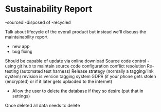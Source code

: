 # Sustainability Report

-sourced
-disposed of
-recycled

Talk about lifecycle of the overall product but instead we'll discuss the maintainability report
- new app
- bug fixing

Should be capable of update via online download
Source code control - using git hub to maintain source code configuration conflict resolution
Re-testing (automated test harness)
Release strategy (normally a tagging/link system) revision is version tagging system
GDPR (if your phone gets stolen (encrypted) or if it later gets uplaoded to the internet)
- Allow the user to delete the database if they so desire (put that in settings)

Once deleted all data needs to delete
